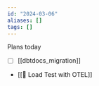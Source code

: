 ```yaml
---
id: "2024-03-06"
aliases: []
tags: []
---
```



Plans today
- [ ] [[dbtdocs_migration]]
* [[🎯 Load Test with OTEL]]



